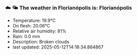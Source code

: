 ### ☁️ 🌤️  The weather in Florianópolis is: Florianópolis

- Temperature: 19.9°C
- On flesh: 20.06°C
- Relative air humidity: 81%
- Rain: 0.0 mm
- Description: Broken clouds
- last updated: 2025-05-12T14:18:34.864867
